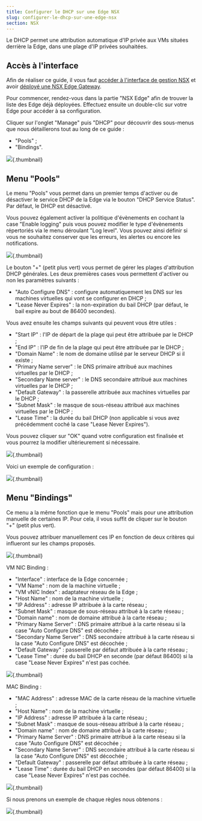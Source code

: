 ```yaml
---
title: Configurer le DHCP sur une Edge NSX
slug: configurer-le-dhcp-sur-une-edge-nsx
section: NSX
---
```




Le DHCP permet une attribution automatique d'IP privée aux VMs situées derrière la Edge, dans une plage d'IP privées souhaitées.

Accès à l'interface
-------------------

Afin de réaliser ce guide, il vous faut [accéder à l'interface de gestion NSX]({legacy}7766338) et avoir [déployé une NSX Edge Gateway]({legacy}7766362).

Pour commencer, rendez-vous dans la partie "NSX Edge" afin de trouver la liste des Edge déjà déployées. Effectuez ensuite un double-clic sur votre Edge pour accéder à sa configuration.

Cliquer sur l'onglet "Manage" puis "DHCP" pour découvrir des sous-menus que nous détaillerons tout au long de ce guide :

- "Pools" ;
- "Bindings".

![](images/DHCP1.PNG){.thumbnail}

Menu "Pools"
------------

Le menu "Pools" vous permet dans un premier temps d'activer ou de désactiver le service DHCP de la Edge via le bouton "DHCP Service Status". Par défaut, le DHCP est désactivé.

Vous pouvez également activer la politique d'évènements en cochant la case "Enable logging" puis vous pouvez modifier le type d'évènements répertoriés via le menu déroulant "Log level". Vous pouvez ainsi définir si vous ne souhaitez conserver que les erreurs, les alertes ou encore les notifications.

![](images/DHCP2.PNG){.thumbnail}

Le bouton "+" (petit plus vert) vous permet de gérer les plages d'attribution DHCP générales. Les deux premières cases vous permettent d'activer ou non les paramètres suivants :

- "Auto Configure DNS" : configure automatiquement les DNS sur les machines virtuelles qui vont se configurer en DHCP ;
- "Lease Never Expires" : la non-expiration du bail DHCP (par défaut, le bail expire au bout de 86400 secondes).

Vous avez ensuite les champs suivants qui peuvent vous être utiles :

- "Start IP" : l'IP de départ de la plage qui peut être attribuée par le DHCP ;
- "End IP" : l'IP de fin de la plage qui peut être attribuée par le DHCP ;
- "Domain Name" : le nom de domaine utilisé par le serveur DHCP si il existe ;
- "Primary Name server" : le DNS primaire attribué aux machines virtuelles par le DHCP ;
- "Secondary Name server" : le DNS secondaire attribué aux machines virtuelles par le DHCP ;
- "Default Gateway" : la passerelle attribuée aux machines virtuelles par le DHCP ;
- "Subnet Mask" : le masque de sous-réseau attribué aux machines virtuelles par le DHCP ;
- "Lease Time" : la durée du bail DHCP (non applicable si vous avez précédemment coché la case "Lease Never Expires").

Vous pouvez cliquer sur "OK" quand votre configuration est finalisée et vous pourrez la modifier ultérieurement si nécessaire.

![](images/DHCP3.PNG){.thumbnail}

Voici un exemple de configuration :

![](images/DHCP4.PNG){.thumbnail}

Menu "Bindings"
---------------

Ce menu a la même fonction que le menu "Pools" mais pour une attribution manuelle de certaines IP. Pour cela, il vous suffit de cliquer sur le bouton "+" (petit plus vert).

Vous pouvez attribuer manuellement ces IP en fonction de deux critères qui influeront sur les champs proposés.

![](images/DHCP5.PNG){.thumbnail}

VM NIC Binding :

- "Interface" : interface de la Edge concernée ;
- "VM Name" : nom de la machine virtuelle ;
- "VM vNIC Index" : adaptateur réseau de la Edge ;
- "Host Name" : nom de la machine virtuelle ;
- "IP Address" : adresse IP attribuée à la carte réseau ;
- "Subnet Mask" : masque de sous-réseau attribué à la carte réseau ;
- "Domain name" : nom de domaine attribué à la carte réseau ;
- "Primary Name Server" : DNS primaire attribué à la carte réseau si la case "Auto Configure DNS" est décochée ;
- "Secondary Name Server" : DNS secondaire attribué à la carte réseau si la case "Auto Configure DNS" est décochée ;
- "Default Gateway" : passerelle par défaut attribuée à la carte réseau ;
- "Lease Time" : durée du bail DHCP en seconde (par défaut 86400) si la case "Lease Never Expires" n'est pas cochée.

![](images/DHCP6.PNG){.thumbnail}

MAC Binding :

- "MAC Address" : adresse MAC de la carte réseau de la machine virtuelle ;
- "Host Name" : nom de la machine virtuelle ;
- "IP Address" : adresse IP attribuée à la carte réseau ;
- "Subnet Mask" : masque de sous-réseau attribué à la carte réseau ;
- "Domain name" : nom de domaine attribué à la carte réseau ;
- "Primary Name Server" : DNS primaire attribué à la carte réseau si la case "Auto Configure DNS" est décochée ;
- "Secondary Name Server" : DNS secondaire attribué à la carte réseau si la case "Auto Configure DNS" est décochée ;
- "Default Gateway" : passerelle par défaut attribuée à la carte réseau ;
- "Lease Time" : durée du bail DHCP en secondes (par défaut 86400) si la case "Lease Never Expires" n'est pas cochée.

![](images/DHCP7.PNG){.thumbnail}

Si nous prenons un exemple de chaque règles nous obtenons :

![](images/DHCP8.PNG){.thumbnail}



